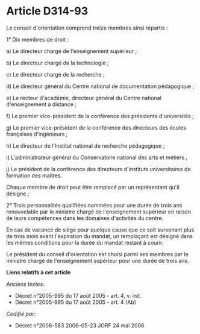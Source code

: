 # Article D314-93

Le conseil d'orientation comprend treize membres ainsi répartis :

1° Dix membres de droit :

a) Le directeur chargé de l'enseignement supérieur ;

b) Le directeur chargé de la technologie ;

c) Le directeur chargé de la recherche ;

d) Le directeur général du Centre national de documentation pédagogique ;

e) Le recteur d'académie, directeur général du Centre national d'enseignement à distance ;

f) Le premier vice-président de la conférence des présidents d'universités ;

g) Le premier vice-président de la conférence des directeurs des écoles françaises d'ingénieurs ;

h) Le directeur de l'Institut national de recherche pédagogique ;

i) L'administrateur général du Conservatoire national des arts et métiers ;

j) Le président de la conférence des directeurs d'instituts universitaires de formation des maîtres.

Chaque membre de droit peut être remplacé par un représentant qu'il désigne ;

2° Trois personnalités qualifiées nommées pour une durée de trois ans renouvelable par le ministre chargé de l'enseignement
supérieur en raison de leurs compétences dans les domaines d'activités du centre.

En cas de vacance de siège pour quelque cause que ce soit survenant plus de trois mois avant l'expiration du mandat, un
remplaçant est désigné dans les mêmes conditions pour la durée du mandat restant à courir.

Le président du conseil d'orientation est choisi parmi ses membres par le ministre chargé de l'enseignement supérieur pour
une durée de trois ans.

**Liens relatifs à cet article**

_Anciens textes_:

  - Décret n°2005-995 du 17 août 2005 - art. 4, v. init.
  - Décret n°2005-995 du 17 août 2005 - art. 4 (Ab)

_Codifié par_:

  - Décret n°2006-583 2006-05-23 JORF 24 mai 2006
